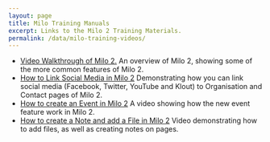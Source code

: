 ```yaml
---
layout: page
title: Milo Training Manuals
excerpt: Links to the Milo 2 Training Materials.
permalink: /data/milo-training-videos/
---
```


* [Video Walkthrough of Milo 2.](https://www.youtube.com/watch?v=n4i2qL54lZM) An overview of Milo 2, showing some of the more common features of Milo 2. 
* [How to Link Social Media in Milo 2](https://www.youtube.com/watch?v=8TAHCU-vwbg) Demonstrating how you can link social media (Facebook, Twitter, YouTube and Klout) to Organisation and Contact pages of Milo 2.
* [How to create an Event in Milo 2](https://www.youtube.com/watch?v=as-VwzSL3Is) A video showing how the new event feature work in Milo 2.
* [How to create a Note and add a File in Milo 2](https://www.youtube.com/watch?v=LdbFfs_UaL8) Video demonstrating how to add files, as well as creating notes on pages. 
